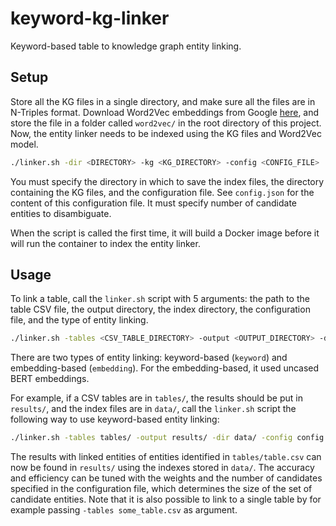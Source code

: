 # keyword-kg-linker
Keyword-based table to knowledge graph entity linking.

## Setup
Store all the KG files in a single directory, and make sure all the files are in N-Triples format.
Download Word2Vec embeddings from Google <a href="https://drive.google.com/file/d/0B7XkCwpI5KDYNlNUTTlSS21pQmM/edit?resourcekey=0-wjGZdNAUop6WykTtMip30g">here</a>, and store the file in a folder called `word2vec/` in the root directory of this project.
Now, the entity linker needs to be indexed using the KG files and Word2Vec model.

```bash
./linker.sh -dir <DIRECTORY> -kg <KG_DIRECTORY> -config <CONFIG_FILE>
```

You must specify the directory in which to save the index files, the directory containing the KG files, and the configuration file.
See `config.json` for the content of this configuration file.
It must specify number of candidate entities to disambiguate.

When the script is called the first time, it will build a Docker image before it will run the container to index the entity linker.

## Usage
To link a table, call the `linker.sh` script with 5 arguments: the path to the table CSV file, the output directory, the index directory, the configuration file, and the type of entity linking.

```bash
./linker.sh -tables <CSV_TABLE_DIRECTORY> -output <OUTPUT_DIRECTORY> -dir <DIRECTORY> -config <CONFIG_FILE> -type <ENTITY_LINKING_TYPE>
```

There are two types of entity linking: keyword-based (`keyword`) and embedding-based (`embedding`).
For the embedding-based, it used uncased BERT embeddings.

For example, if a CSV tables are in `tables/`, the results should be put in `results/`, and the index files are in `data/`, call the `linker.sh` script the following way to use keyword-based entity linking:

```bash
./linker.sh -tables tables/ -output results/ -dir data/ -config config.json -type keyword
```

The results with linked entities of entities identified in `tables/table.csv` can now be found in `results/` using the indexes stored in `data/`.
The accuracy and efficiency can be tuned with the weights and the number of candidates specified in the configuration file, which determines the size of the set of candidate entities.
Note that it is also possible to link to a single table by for example passing `-tables some_table.csv` as argument.